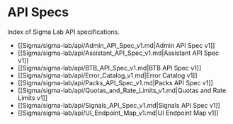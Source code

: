 # API Specs

Index of Sigma Lab API specifications.

- [[Sigma/sigma-lab/api/Admin_API_Spec_v1.md|Admin API Spec v1]]
- [[Sigma/sigma-lab/api/Assistant_API_Spec_v1.md|Assistant API Spec v1]]
- [[Sigma/sigma-lab/api/BTB_API_Spec_v1.md|BTB API Spec v1]]
- [[Sigma/sigma-lab/api/Error_Catalog_v1.md|Error Catalog v1]]
- [[Sigma/sigma-lab/api/Packs_API_Spec_v1.md|Packs API Spec v1]]
- [[Sigma/sigma-lab/api/Quotas_and_Rate_Limits_v1.md|Quotas and Rate Limits v1]]
- [[Sigma/sigma-lab/api/Signals_API_Spec_v1.md|Signals API Spec v1]]
- [[Sigma/sigma-lab/api/UI_Endpoint_Map_v1.md|UI Endpoint Map v1]]
